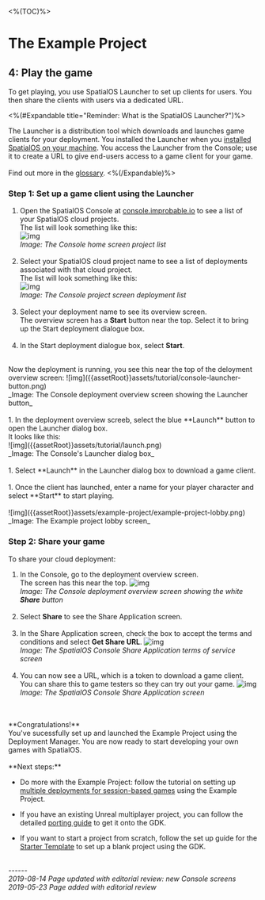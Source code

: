 <%(TOC)%>

# The Example Project 
## 4: Play the game

To get playing, you use SpatialOS Launcher to set up clients for users. You then share the clients with users via a dedicated URL.

<%(#Expandable title="Reminder: What is the SpatialOS Launcher?")%>

The Launcher is a distribution tool which downloads and launches game clients for your deployment. You installed the Launcher when you [installed SpatialOS on your machine]({{urlRoot}}/content/get-started/dependencies#step-3-software). You access the Launcher from the Console; use it to create a URL to give end-users access to a game client for your game.
</br></br>
Find out more in the [glossary]({{urlRoot}}/content/glossary#launcher).
<%(/Expandable)%>

### Step 1: Set up a game client using the Launcher

1. Open the SpatialOS Console at [console.improbable.io](https://console.improbable.io/) to see a list of your SpatialOS cloud projects. </br>
The list will look something like this: </br>
![img]({{assetRoot}}assets/tutorial/console-projects-list.png)<br/>
_Image: The Console home screen project list_
</br></br>
1. Select your SpatialOS cloud project name to see a list of deployments associated with that cloud project. </br>
The list will look something like this: </br>
![img]({{assetRoot}}assets/tutorial/console-deployments-list.png)<br/>
_Image: The Console project screen deployment list_
</br></br>
1. Select your deployment name to see its overview screen.</br>
The overview screen has a **Start** button  near the top. Select it to bring up the Start deployment dialogue box.
</br></br>
1. In the Start deployment dialogue box, select **Start**. 
</br>
Now the deployment is running, you see this near the top of the deloyment overview screen:
![img]({{assetRoot}}assets/tutorial/console-launcher-button.png)<br/>
_Image: The Console deployment overview screen showing the Launcher button_
</br></br>
1. In the deployment overview screeb, select the blue **Launch** button to open the Launcher dialog box.</br>
It looks like this:</br>
![img]({{assetRoot}}assets/tutorial/launch.png)<br/>
_Image: The Console's Launcher dialog box_
</br></br>
1. Select **Launch** in the Launcher dialog box to download a game client.</br></br>
1. Once the client has launched, enter a name for your player character and select **Start** to start playing. <br/></br>
![img]({{assetRoot}}assets/example-project/example-project-lobby.png)<br/>
_Image: The Example project lobby screen_

### Step 2: Share your game
To share your cloud deployment: 

1. In the Console, go to the deployment overview screen.</br>
The screen has this near the top.
![img]({{assetRoot}}assets/tutorial/console-launcher-button.png)<br/>
_Image: The Console deployment overview screen showing the white **Share** button_
<br/><br/>
1. Select **Share** to see the Share Application screen.<br/><br/>
1. In the Share Application screen, check the box to accept the terms and conditions and select **Get Share URL**.
![img]({{assetRoot}}assets/example-project/example-project-share-tos.png)<br/>
_Image: The SpatialOS Console Share Application terms of service screen_
<br/><br/>
1. You can now see a URL, which is a token to download a game client. You can share this to game testers so they can try out your game. 
![img]({{assetRoot}}assets/example-project/example-project-share-screens.png)<br/>
_Image: The SpatialOS Console Share Application screen_
</br>
</br>
**Congratulations!**</br>
You've sucessfully set up and launched the Example Project using the Deployment Manager. You are now ready to start developing your own games with SpatialOS. 
</br>
</br>
**Next steps:**

* Do more with the Example Project: follow the tutorial on setting up [multiple deployments for session-based games]({{urlRoot}}/content/tutorials/deployment-manager/tutorial-deploymentmgr-intro) using the Example Project. 

* If you have an existing Unreal multiplayer project, you can follow the detailed [porting guide]({{urlRoot}}/content/tutorials/tutorial-porting-guide) to get it onto the GDK.

* If you want to start a project from scratch, follow the set up guide for the [Starter Template]({{urlRoot}}/content/get-started/starter-template/get-started-template-intro) to set up a blank project using the GDK. 


<br/>------<br/>
_2019-08-14 Page updated with editorial review: new Console screens_</br>
_2019-05-23 Page added with editorial review_
